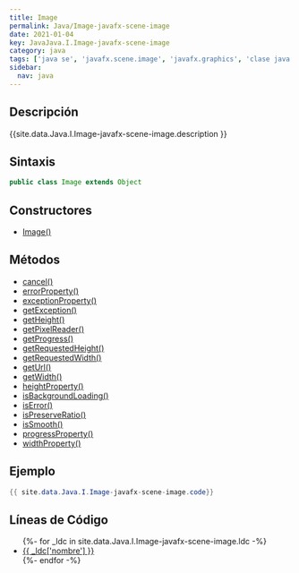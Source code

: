 ```yaml
---
title: Image
permalink: Java/Image-javafx-scene-image
date: 2021-01-04
key: JavaJava.I.Image-javafx-scene-image
category: java
tags: ['java se', 'javafx.scene.image', 'javafx.graphics', 'clase java', 'JavaFX 2.0']
sidebar: 
  nav: java
---
```


## Descripción
{{site.data.Java.I.Image-javafx-scene-image.description }}

## Sintaxis
~~~java
public class Image extends Object
~~~

## Constructores
* [Image()](/Java/Image-javafx-scene-image/Image/)

## Métodos
* [cancel()](/Java/Image-javafx-scene-image/cancel)
* [errorProperty()](/Java/Image-javafx-scene-image/errorProperty)
* [exceptionProperty()](/Java/Image-javafx-scene-image/exceptionProperty)
* [getException()](/Java/Image-javafx-scene-image/getException)
* [getHeight()](/Java/Image-javafx-scene-image/getHeight)
* [getPixelReader()](/Java/Image-javafx-scene-image/getPixelReader)
* [getProgress()](/Java/Image-javafx-scene-image/getProgress)
* [getRequestedHeight()](/Java/Image-javafx-scene-image/getRequestedHeight)
* [getRequestedWidth()](/Java/Image-javafx-scene-image/getRequestedWidth)
* [getUrl()](/Java/Image-javafx-scene-image/getUrl)
* [getWidth()](/Java/Image-javafx-scene-image/getWidth)
* [heightProperty()](/Java/Image-javafx-scene-image/heightProperty)
* [isBackgroundLoading()](/Java/Image-javafx-scene-image/isBackgroundLoading)
* [isError()](/Java/Image-javafx-scene-image/isError)
* [isPreserveRatio()](/Java/Image-javafx-scene-image/isPreserveRatio)
* [isSmooth()](/Java/Image-javafx-scene-image/isSmooth)
* [progressProperty()](/Java/Image-javafx-scene-image/progressProperty)
* [widthProperty()](/Java/Image-javafx-scene-image/widthProperty)

## Ejemplo
~~~java
{{ site.data.Java.I.Image-javafx-scene-image.code}}
~~~

## Líneas de Código
<ul>
{%- for _ldc in site.data.Java.I.Image-javafx-scene-image.ldc -%}
   <li>
       <a href="{{_ldc['url'] }}">{{ _ldc['nombre'] }}</a>
   </li>
{%- endfor -%}
</ul>
